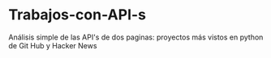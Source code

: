 # Trabajos-con-API-s
Análisis simple de las API's de dos paginas: proyectos más vistos en python de Git Hub y Hacker News
